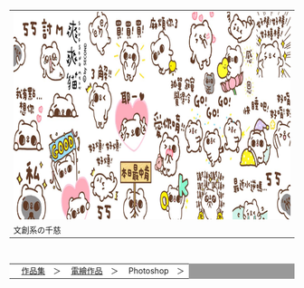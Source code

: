 <html>
<head>
<meta charset="url-8">
</head>

<body>
<center>
<div id="head">
<table width="1000" border="0" cellpadding="0" cellspacing"0">
<tr>
<td><img src="title.jpg"width="960" height="367"></td>
</tr>

<tr>
<td align="left">文創系の千慈</td>
</tr>
</table>
</div>

<div id="nav1"><br />
<table width="1000" border="0" cellpadding="0" cellspacing="1" bgcolor="#999999">

<tr>
<td align="left" bgcolor="#FFFFFF">　<a href="index.html">作品集</a>　＞　
<a href="03_list/list1.html">電繪作品</a>　＞　
Photoshop　＞
</td>
</tr>

</body>
</html>
